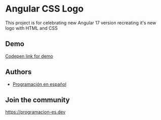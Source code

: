 # Angular CSS Logo

This project is for celebrating new Angular 17 version recreating it's new logo with HTML and CSS

## Demo

[Codepen link for demo](https://codepen.io/programacion-es/pen/xxMqrzy)

## Authors

- [Programación en español](https://www.github.com/pedrovelasquez9)

## Join the community

https://programacion-es.dev
